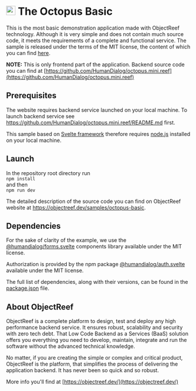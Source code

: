 # <img src="https://objectreef.dev/reef.png" width="25" />  The Octopus Basic 
This is the most basic demonstration application made with ObjectReef technology. Although it is very simple and does not contain much source code, it meets the requirements of a complete and functional service. The sample is released under the terms of the MIT license, the content of which you can find [here](./LICENSE.md).

**NOTE:** This is only frontend part of the application. Backend source code you can find at [https://github.com/HumanDialog/octopus.mini.reef](https://github.com/HumanDialog/octopus.mini.reef)

## Prerequisites
The website requires backend service launched on your local machine. To launch backend service see https://github.com/HumanDialog/octopus.mini.reef/README.md first.

This sample based on [Svelte framework](https://svelte.dev/) therefore requires [node.js](https://nodejs.org/en) installed on your local machine.

## Launch
In the repository root directory run  
`npm install`  
and then  
`npm run dev`


The detailed description of the source code you can find on ObjectReef website at https://objectreef.dev/samples/octopus-basic.

## Dependencies
For the sake of clarity of the example, we use the [@humandialog/forms.svelte](https://github.com/HumanDialog/forms.svelte) components library available under the MIT license.

Authorization is provided by the npm package [@humandialog/auth.svelte](https://github.com/HumanDialog/auth.svelte) available under the MIT license.

The full list of dependencies, along with their versions, can be found in the [package.json](./package.json) file.

## About ObjectReef
ObjectReef is a complete platform to design, test and deploy any high performance backend service. It ensures robust, scalability and security with zero tech debt. That Low Code Backend as a Services (BaaS) solution offers you everything you need to develop, maintain, integrate and run the software without the advanced technical knowledge.

No matter, if you are creating the simple or complex and critical product, ObjectReef is the platform, that simplifies the process of delivering the application backend. It has never been so quick and so robust.

More info you'll find at [https://objectreef.dev/](https://objectreef.dev/)

 